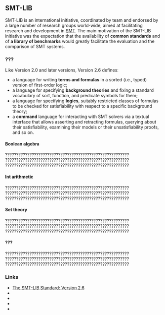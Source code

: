 ## SMT-LIB
SMT-LIB is an international initiative, coordinated by team and endorsed by a large number of research groups world-wide, aimed at facilitating research and development in [SMT](SMT.md). The main motivation of the SMT-LIB initiative was the expectation that the availability of **common standards** and of **a library of benchmarks** would greatly facilitate the evaluation and the comparison of SMT systems.

### ???
Like Version 2.0 and later versions, Version 2.6 defines:
- a language for writing **terms and formulas** in a sorted (i.e., typed) version of first-order logic;
- a language for specifying **background theories** and fixing a standard vocabulary of sort, function, and predicate symbols for them;
- a language for specifying **logics**, suitably restricted classes of formulas to be checked for satisfiability with respect to a specific background theory;
- a **command** language for interacting with SMT solvers via a textual interface that allows asserting and retracting formulas, querying about their satisfiability, examining their models or their unsatisfiability proofs, and so on.

#### Boolean algebra
????????????????????????????????????????????????????????
????????????????????????????????????????????????????????
????????????????????????????????????????????????????????

#### Int arithmetic
????????????????????????????????????????????????????????
????????????????????????????????????????????????????????
????????????????????????????????????????????????????????

#### Set theory
????????????????????????????????????????????????????????
????????????????????????????????????????????????????????
????????????????????????????????????????????????????????

#### ???
????????????????????????????????????????????????????????
????????????????????????????????????????????????????????
????????????????????????????????????????????????????????

### Links
- [The SMT-LIB Standard: Version 2.6](http://smtlib.cs.uiowa.edu/papers/smt-lib-reference-v2.6-r2017-07-18.pdf)
- []()
- []()
- []()
- []()
